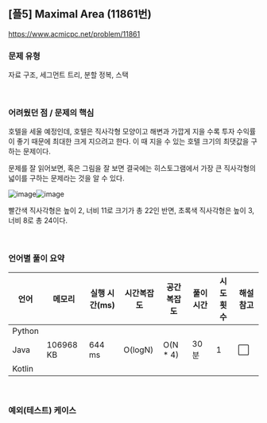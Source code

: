 ## [플5] Maximal Area (11861번)

https://www.acmicpc.net/problem/11861

### 문제 유형

자료 구조, 세그먼트 트리, 분할 정복, 스택

<br>

### 어려웠던 점 / 문제의 핵심

호텔을 세울 예정인데, 호텔은 직사각형 모양이고 해변과 가깝게 지을 수록 투자 수익률이 좋기 때문에 최대한 크게 지으려고 한다. 이 때 지을 수 있는 호텔 크기의 최댓값을 구하는 문제이다.

문제를 잘 읽어보면, 혹은 그림을 잘 보면 결국에는 히스토그램에서 가장 큰 직사각형의 넓이를 구하는 문제라는 것을 알 수 있다.

![image](https://github.com/user-attachments/assets/c1d70c5a-c128-47a2-9af2-a3a5273a8aa7)![image](https://github.com/user-attachments/assets/1dd13f14-9282-4250-913c-a2202ed73ec6)

빨간색 직사각형은 높이 2, 너비 11로 크기가 총 22인 반면, 초록색 직사각형은 높이 3, 너비 8로 총 24이다.

<br>

### 언어별 풀이 요약

| 언어   | 메모리    | 실행 시간(ms) | 시간복잡도 | 공간복잡도 | 풀이 시간 | 시도 횟수 | 해설 참고            |
| ------ | --------- | ------------- | ---------- | ---------- | --------- | --------- | -------------------- |
| Python |           |               |            |            |           |           |                      |
| Java   | 106968 KB | 644 ms        | O(logN)    | O(N * 4)   | 30분      | 1         | :white_large_square: |
| Kotlin |           |               |            |            |           |           |                      |

<br>

### 예외(테스트) 케이스

```
```

